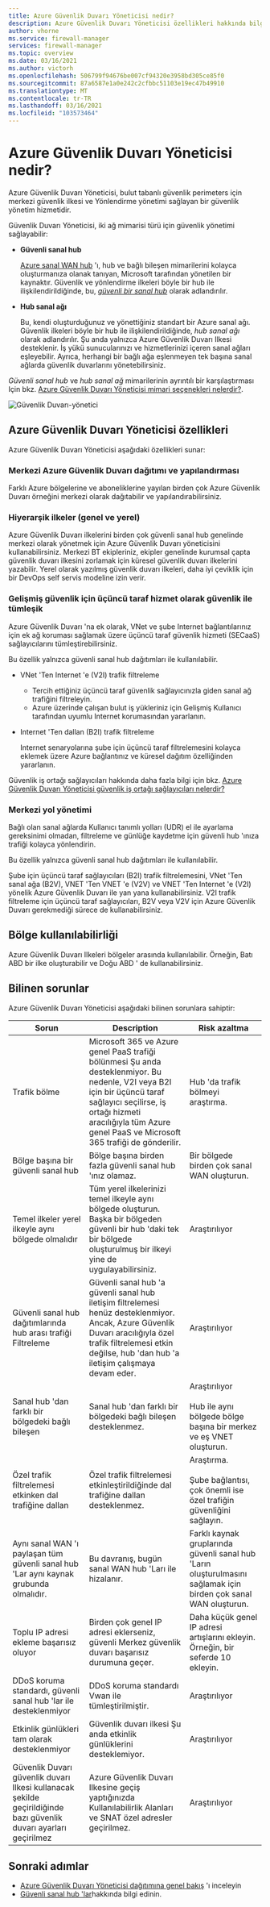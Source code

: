 ```yaml
---
title: Azure Güvenlik Duvarı Yöneticisi nedir?
description: Azure Güvenlik Duvarı Yöneticisi özellikleri hakkında bilgi edinin
author: vhorne
ms.service: firewall-manager
services: firewall-manager
ms.topic: overview
ms.date: 03/16/2021
ms.author: victorh
ms.openlocfilehash: 506799f94676be007cf94320e3958bd305ce85f0
ms.sourcegitcommit: 87a6587e1a0e242c2cfbbc51103e19ec47b49910
ms.translationtype: MT
ms.contentlocale: tr-TR
ms.lasthandoff: 03/16/2021
ms.locfileid: "103573464"
---
```

# <a name="what-is-azure-firewall-manager"></a>Azure Güvenlik Duvarı Yöneticisi nedir?

Azure Güvenlik Duvarı Yöneticisi, bulut tabanlı güvenlik perimeters için merkezi güvenlik ilkesi ve Yönlendirme yönetimi sağlayan bir güvenlik yönetim hizmetidir. 

Güvenlik Duvarı Yöneticisi, iki ağ mimarisi türü için güvenlik yönetimi sağlayabilir:

- **Güvenli sanal hub**

   [Azure sanal WAN hub](../virtual-wan/virtual-wan-about.md#resources) 'ı, hub ve bağlı bileşen mimarilerini kolayca oluşturmanıza olanak tanıyan, Microsoft tarafından yönetilen bir kaynaktır. Güvenlik ve yönlendirme ilkeleri böyle bir hub ile ilişkilendirildiğinde, bu, *[güvenli bir sanal hub](secured-virtual-hub.md)* olarak adlandırılır. 
- **Hub sanal ağı**

   Bu, kendi oluşturduğunuz ve yönettiğiniz standart bir Azure sanal ağı. Güvenlik ilkeleri böyle bir hub ile ilişkilendirildiğinde, *hub sanal ağı* olarak adlandırılır. Şu anda yalnızca Azure Güvenlik Duvarı Ilkesi desteklenir. İş yükü sunucularınızı ve hizmetlerinizi içeren sanal ağları eşleyebilir. Ayrıca, herhangi bir bağlı ağa eşlenmeyen tek başına sanal ağlarda güvenlik duvarlarını yönetebilirsiniz.

*Güvenli sanal hub* ve *hub sanal ağ* mimarilerinin ayrıntılı bir karşılaştırması Için bkz. [Azure Güvenlik Duvarı Yöneticisi mimari seçenekleri nelerdir?](vhubs-and-vnets.md).

![Güvenlik Duvarı-yönetici](media/overview/trusted-security-partners.png)

## <a name="azure-firewall-manager-features"></a>Azure Güvenlik Duvarı Yöneticisi özellikleri

Azure Güvenlik Duvarı Yöneticisi aşağıdaki özellikleri sunar:

### <a name="central-azure-firewall-deployment-and-configuration"></a>Merkezi Azure Güvenlik Duvarı dağıtımı ve yapılandırması

Farklı Azure bölgelerine ve aboneliklerine yayılan birden çok Azure Güvenlik Duvarı örneğini merkezi olarak dağıtabilir ve yapılandırabilirsiniz. 

### <a name="hierarchical-policies-global-and-local"></a>Hiyerarşik ilkeler (genel ve yerel)

Azure Güvenlik Duvarı ilkelerini birden çok güvenli sanal hub genelinde merkezi olarak yönetmek için Azure Güvenlik Duvarı yöneticisini kullanabilirsiniz. Merkezi BT ekipleriniz, ekipler genelinde kurumsal çapta güvenlik duvarı ilkesini zorlamak için küresel güvenlik duvarı ilkelerini yazabilir. Yerel olarak yazılmış güvenlik duvarı ilkeleri, daha iyi çeviklik için bir DevOps self servis modeline izin verir.

### <a name="integrated-with-third-party-security-as-a-service-for-advanced-security"></a>Gelişmiş güvenlik için üçüncü taraf hizmet olarak güvenlik ile tümleşik

Azure Güvenlik Duvarı 'na ek olarak, VNet ve şube Internet bağlantılarınız için ek ağ koruması sağlamak üzere üçüncü taraf güvenlik hizmeti (SECaaS) sağlayıcılarını tümleştirebilirsiniz.

Bu özellik yalnızca güvenli sanal hub dağıtımları ile kullanılabilir.

- VNet 'Ten Internet 'e (V2I) trafik filtreleme

   - Tercih ettiğiniz üçüncü taraf güvenlik sağlayıcınızla giden sanal ağ trafiğini filtreleyin.
   - Azure üzerinde çalışan bulut iş yükleriniz için Gelişmiş Kullanıcı tarafından uyumlu Internet korumasından yararlanın.

- Internet 'Ten dallan (B2I) trafik filtreleme

   Internet senaryolarına şube için üçüncü taraf filtrelemesini kolayca eklemek üzere Azure bağlantınız ve küresel dağıtım özelliğinden yararlanın.

Güvenlik iş ortağı sağlayıcıları hakkında daha fazla bilgi için bkz. [Azure Güvenlik Duvarı Yöneticisi güvenlik iş ortağı sağlayıcıları nelerdir?](trusted-security-partners.md)

### <a name="centralized-route-management"></a>Merkezi yol yönetimi

Bağlı olan sanal ağlarda Kullanıcı tanımlı yolları (UDR) el ile ayarlama gereksinimi olmadan, filtreleme ve günlüğe kaydetme için güvenli hub 'ınıza trafiği kolayca yönlendirin. 

Bu özellik yalnızca güvenli sanal hub dağıtımları ile kullanılabilir.

Şube için üçüncü taraf sağlayıcıları (B2I) trafik filtrelemesini, VNet 'Ten sanal ağa (B2V), VNET 'Ten VNET 'e (V2V) ve VNET 'Ten Internet 'e (V2I) yönelik Azure Güvenlik Duvarı ile yan yana kullanabilirsiniz. V2I trafik filtreleme için üçüncü taraf sağlayıcıları, B2V veya V2V için Azure Güvenlik Duvarı gerekmediği sürece de kullanabilirsiniz. 

## <a name="region-availability"></a>Bölge kullanılabilirliği

Azure Güvenlik Duvarı Ilkeleri bölgeler arasında kullanılabilir. Örneğin, Batı ABD bir ilke oluşturabilir ve Doğu ABD ' de kullanabilirsiniz. 

## <a name="known-issues"></a>Bilinen sorunlar

Azure Güvenlik Duvarı Yöneticisi aşağıdaki bilinen sorunlara sahiptir:

|Sorun  |Description  |Risk azaltma  |
|---------|---------|---------|
|Trafik bölme|Microsoft 365 ve Azure genel PaaS trafiği bölünmesi Şu anda desteklenmiyor. Bu nedenle, V2I veya B2I için bir üçüncü taraf sağlayıcı seçilirse, iş ortağı hizmeti aracılığıyla tüm Azure genel PaaS ve Microsoft 365 trafiği de gönderilir.|Hub 'da trafik bölmeyi araştırma.
|Bölge başına bir güvenli sanal hub|Bölge başına birden fazla güvenli sanal hub 'ınız olamaz.|Bir bölgede birden çok sanal WAN oluşturun.|
|Temel ilkeler yerel ilkeyle aynı bölgede olmalıdır|Tüm yerel ilkelerinizi temel ilkeyle aynı bölgede oluşturun. Başka bir bölgeden güvenli bir hub 'daki tek bir bölgede oluşturulmuş bir ilkeyi yine de uygulayabilirsiniz.|Araştırılıyor|
|Güvenli sanal hub dağıtımlarında hub arası trafiği Filtreleme|Güvenli sanal hub 'a güvenli sanal hub iletişim filtrelemesi henüz desteklenmiyor. Ancak, Azure Güvenlik Duvarı aracılığıyla özel trafik filtrelemesi etkin değilse, hub 'dan hub 'a iletişim çalışmaya devam eder.|Araştırılıyor|
|Sanal hub 'dan farklı bir bölgedeki bağlı bileşen|Sanal hub 'dan farklı bir bölgedeki bağlı bileşen desteklenmez.|Araştırılıyor<br><br>Hub ile aynı bölgede bölge başına bir merkez ve eş VNET oluşturun.|
|Özel trafik filtrelemesi etkinken dal trafiğine dallan|Özel trafik filtrelemesi etkinleştirildiğinde dal trafiğine dallan desteklenmez. |Araştırma.<br><br>Şube bağlantısı, çok önemli ise özel trafiğin güvenliğini sağlayın.|
|Aynı sanal WAN 'ı paylaşan tüm güvenli sanal hub 'Lar aynı kaynak grubunda olmalıdır.|Bu davranış, bugün sanal WAN hub 'Ları ile hizalanır.|Farklı kaynak gruplarında güvenli sanal hub 'Ların oluşturulmasını sağlamak için birden çok sanal WAN oluşturun.|
|Toplu IP adresi ekleme başarısız oluyor|Birden çok genel IP adresi eklerseniz, güvenli Merkez güvenlik duvarı başarısız durumuna geçer.|Daha küçük genel IP adresi artışlarını ekleyin. Örneğin, bir seferde 10 ekleyin.|
|DDoS koruma standardı, güvenli sanal hub 'lar ile desteklenmiyor|DDoS koruma standardı Vwan ile tümleştirilmiştir.|Araştırılıyor|
|Etkinlik günlükleri tam olarak desteklenmiyor|Güvenlik duvarı ilkesi Şu anda etkinlik günlüklerini desteklemiyor.|Araştırılıyor|
|Güvenlik Duvarı güvenlik duvarı Ilkesi kullanacak şekilde geçirildiğinde bazı güvenlik duvarı ayarları geçirilmez|Azure Güvenlik Duvarı Ilkesine geçiş yaptığınızda Kullanılabilirlik Alanları ve SNAT özel adresler geçirilmez.|Araştırılıyor| 

## <a name="next-steps"></a>Sonraki adımlar

- [Azure Güvenlik Duvarı Yöneticisi dağıtımına genel bakış](deployment-overview.md) 'ı inceleyin
- [Güvenli sanal hub 'lar](secured-virtual-hub.md)hakkında bilgi edinin.
